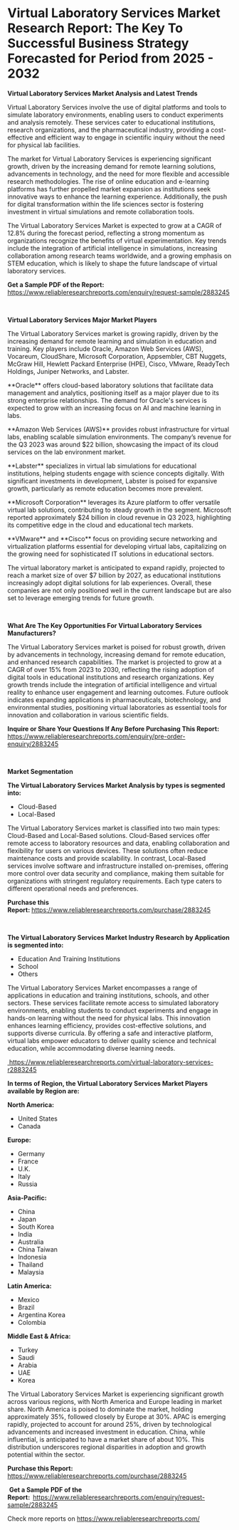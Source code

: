 <p><h1>Virtual Laboratory Services Market Research Report: The Key To Successful Business Strategy Forecasted for Period from 2025 - 2032</h1></p><p><strong>Virtual Laboratory Services Market Analysis and Latest Trends</strong></p>
<p><p>Virtual Laboratory Services involve the use of digital platforms and tools to simulate laboratory environments, enabling users to conduct experiments and analysis remotely. These services cater to educational institutions, research organizations, and the pharmaceutical industry, providing a cost-effective and efficient way to engage in scientific inquiry without the need for physical lab facilities.</p><p>The market for Virtual Laboratory Services is experiencing significant growth, driven by the increasing demand for remote learning solutions, advancements in technology, and the need for more flexible and accessible research methodologies. The rise of online education and e-learning platforms has further propelled market expansion as institutions seek innovative ways to enhance the learning experience. Additionally, the push for digital transformation within the life sciences sector is fostering investment in virtual simulations and remote collaboration tools.</p><p>The Virtual Laboratory Services Market is expected to grow at a CAGR of 12.8% during the forecast period, reflecting a strong momentum as organizations recognize the benefits of virtual experimentation. Key trends include the integration of artificial intelligence in simulations, increasing collaboration among research teams worldwide, and a growing emphasis on STEM education, which is likely to shape the future landscape of virtual laboratory services.</p></p>
<p><strong>Get a Sample PDF of the Report:&nbsp;</strong> <a href="https://www.reliableresearchreports.com/enquiry/request-sample/2883245?utm_campaign=2395&utm_medium=2&utm_source=Github&utm_content=ia&utm_term=13032025&utm_id=virtual-laboratory-services">https://www.reliableresearchreports.com/enquiry/request-sample/2883245</a></p>
<p>&nbsp;</p>
<p><strong>Virtual Laboratory Services Major Market Players</strong></p>
<p><p>The Virtual Laboratory Services market is growing rapidly, driven by the increasing demand for remote learning and simulation in education and training. Key players include Oracle, Amazon Web Services (AWS), Vocareum, CloudShare, Microsoft Corporation, Appsembler, CBT Nuggets, McGraw Hill, Hewlett Packard Enterprise (HPE), Cisco, VMware, ReadyTech Holdings, Juniper Networks, and Labster.</p><p>**Oracle** offers cloud-based laboratory solutions that facilitate data management and analytics, positioning itself as a major player due to its strong enterprise relationships. The demand for Oracle's services is expected to grow with an increasing focus on AI and machine learning in labs.</p><p>**Amazon Web Services (AWS)** provides robust infrastructure for virtual labs, enabling scalable simulation environments. The company’s revenue for the Q3 2023 was around $22 billion, showcasing the impact of its cloud services on the lab environment market.</p><p>**Labster** specializes in virtual lab simulations for educational institutions, helping students engage with science concepts digitally. With significant investments in development, Labster is poised for expansive growth, particularly as remote education becomes more prevalent.</p><p>**Microsoft Corporation** leverages its Azure platform to offer versatile virtual lab solutions, contributing to steady growth in the segment. Microsoft reported approximately $24 billion in cloud revenue in Q3 2023, highlighting its competitive edge in the cloud and educational tech markets.</p><p>**VMware** and **Cisco** focus on providing secure networking and virtualization platforms essential for developing virtual labs, capitalizing on the growing need for sophisticated IT solutions in educational sectors.</p><p>The virtual laboratory market is anticipated to expand rapidly, projected to reach a market size of over $7 billion by 2027, as educational institutions increasingly adopt digital solutions for lab experiences. Overall, these companies are not only positioned well in the current landscape but are also set to leverage emerging trends for future growth.</p></p>
<p>&nbsp;</p>
<p><strong>What Are The Key Opportunities For Virtual Laboratory Services Manufacturers?</strong></p>
<p><p>The Virtual Laboratory Services market is poised for robust growth, driven by advancements in technology, increasing demand for remote education, and enhanced research capabilities. The market is projected to grow at a CAGR of over 15% from 2023 to 2030, reflecting the rising adoption of digital tools in educational institutions and research organizations. Key growth trends include the integration of artificial intelligence and virtual reality to enhance user engagement and learning outcomes. Future outlook indicates expanding applications in pharmaceuticals, biotechnology, and environmental studies, positioning virtual laboratories as essential tools for innovation and collaboration in various scientific fields.</p></p>
<p><strong>Inquire or Share Your Questions If Any Before Purchasing This Report:</strong> <a href="https://www.reliableresearchreports.com/enquiry/pre-order-enquiry/2883245?utm_campaign=2395&utm_medium=2&utm_source=Github&utm_content=ia&utm_term=13032025&utm_id=virtual-laboratory-services">https://www.reliableresearchreports.com/enquiry/pre-order-enquiry/2883245</a></p>
<p>&nbsp;</p>
<p><strong>Market Segmentation</strong></p>
<p><strong>The Virtual Laboratory Services Market Analysis by types is segmented into:</strong></p>
<p><ul><li>Cloud-Based</li><li>Local-Based</li></ul></p>
<p><p>The Virtual Laboratory Services market is classified into two main types: Cloud-Based and Local-Based solutions. Cloud-Based services offer remote access to laboratory resources and data, enabling collaboration and flexibility for users on various devices. These solutions often reduce maintenance costs and provide scalability. In contrast, Local-Based services involve software and infrastructure installed on-premises, offering more control over data security and compliance, making them suitable for organizations with stringent regulatory requirements. Each type caters to different operational needs and preferences.</p></p>
<p><strong>Purchase this Report:&nbsp;</strong><a href="https://www.reliableresearchreports.com/purchase/2883245?utm_campaign=2395&utm_medium=2&utm_source=Github&utm_content=ia&utm_term=13032025&utm_id=virtual-laboratory-services">https://www.reliableresearchreports.com/purchase/2883245</a></p>
<p>&nbsp;</p>
<p><strong>The Virtual Laboratory Services Market Industry Research by Application is segmented into:</strong></p>
<p><ul><li>Education And Training Institutions</li><li>School</li><li>Others</li></ul></p>
<p><p>The Virtual Laboratory Services Market encompasses a range of applications in education and training institutions, schools, and other sectors. These services facilitate remote access to simulated laboratory environments, enabling students to conduct experiments and engage in hands-on learning without the need for physical labs. This innovation enhances learning efficiency, provides cost-effective solutions, and supports diverse curricula. By offering a safe and interactive platform, virtual labs empower educators to deliver quality science and technical education, while accommodating diverse learning needs.</p></p>
<p><a href="https://www.reliableresearchreports.com/virtual-laboratory-services-r2883245?utm_campaign=2395&utm_medium=2&utm_source=Github&utm_content=ia&utm_term=13032025&utm_id=virtual-laboratory-services">&nbsp;https://www.reliableresearchreports.com/virtual-laboratory-services-r2883245</a></p>
<p><strong>In terms of Region, the Virtual Laboratory Services Market Players available by Region are:</strong></p>
<p>
    <p> <strong> North America: </strong>
        <ul>
            <li>United States</li>
            <li>Canada</li>
        </ul>
        </p> 
    <p> <strong> Europe: </strong>
        <ul>
            <li>Germany</li>
            <li>France</li>
            <li>U.K.</li>
            <li>Italy</li>
            <li>Russia</li>
        </ul>
        </p> 
    <p> <strong> Asia-Pacific: </strong>
        <ul>
            <li>China</li>
            <li>Japan</li>
            <li>South Korea</li>
            <li>India</li>
            <li>Australia</li>
            <li>China Taiwan</li>
            <li>Indonesia</li>
            <li>Thailand</li>
            <li>Malaysia</li>
        </ul>
        </p> 
    <p> <strong> Latin America: </strong>
        <ul>
            <li>Mexico</li>
            <li>Brazil</li>
            <li>Argentina Korea</li>
            <li>Colombia</li>
        </ul>
        </p> 
    <p> <strong> Middle East & Africa: </strong>
        <ul>
            <li>Turkey</li>
            <li>Saudi</li>
            <li>Arabia</li>
            <li>UAE</li>
            <li>Korea</li>
        </ul>
    </p>
    </p>
<p><p>The Virtual Laboratory Services Market is experiencing significant growth across various regions, with North America and Europe leading in market share. North America is poised to dominate the market, holding approximately 35%, followed closely by Europe at 30%. APAC is emerging rapidly, projected to account for around 25%, driven by technological advancements and increased investment in education. China, while influential, is anticipated to have a market share of about 10%. This distribution underscores regional disparities in adoption and growth potential within the sector.</p></p>
<p><strong>Purchase this Report: </strong><a href="https://www.reliableresearchreports.com/purchase/2883245?utm_campaign=2395&utm_medium=2&utm_source=Github&utm_content=ia&utm_term=13032025&utm_id=virtual-laboratory-services">https://www.reliableresearchreports.com/purchase/2883245</a></p>
<p>&nbsp;<strong>Get a Sample PDF of the Report:&nbsp;&nbsp;</strong><a href="https://www.reliableresearchreports.com/enquiry/request-sample/2883245?utm_campaign=2395&utm_medium=2&utm_source=Github&utm_content=ia&utm_term=13032025&utm_id=virtual-laboratory-services">https://www.reliableresearchreports.com/enquiry/request-sample/2883245</a></p>
<p><strong></strong></p>
<p>Check more reports on <a href="https://www.reliableresearchreports.com/?utm_campaign=2395&utm_medium=2&utm_source=Github&utm_content=ia&utm_term=13032025&utm_id=virtual-laboratory-services">https://www.reliableresearchreports.com/</a></p>